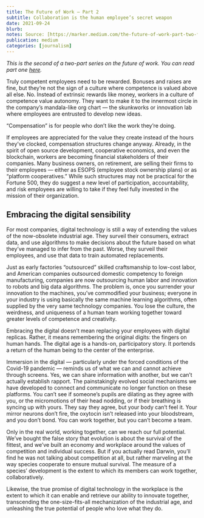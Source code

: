 ```yaml
---
title: The Future of Work — Part 2
subtitle: Collaboration is the human employee’s secret weapon
date: 2021-09-24
blurb: 
notes: Source: [https://marker.medium.com/the-future-of-work-part-two-f7f532ccc6b6](https://marker.medium.com/the-future-of-work-part-two-f7f532ccc6b6 "https://marker.medium.com/the-future-of-work-part-two-f7f532ccc6b6")
publication: medium
categories: [journalism]
---
```


_This is the second of a two-part series on the future of work. You can read part one_ [_here_](https://rushkoff.medium.com/the-future-of-work-part-one-d51ebc64e1ea)_._

Truly competent employees need to be rewarded. Bonuses and raises are fine, but they’re not the sign of a culture where competence is valued above all else. No. Instead of extrinsic rewards like money, workers in a culture of competence value autonomy. They want to make it to the innermost circle in the company’s mandala-like org chart — the skunkworks or innovation lab where employees are entrusted to develop new ideas.

“Compensation” is for people who don’t like the work they’re doing.

If employees are appreciated for the value they create instead of the hours they’ve clocked, compensation structures change anyway. Already, in the spirit of open source development, cooperative economics, and even the blockchain, workers are becoming financial stakeholders of their companies. Many business owners, on retirement, are selling their firms to their employees — either as ESOPS (employee stock ownership plans) or as “platform cooperatives.” While such structures may not be practical for the Fortune 500, they do suggest a new level of participation, accountability, and risk employees are willing to take if they feel fully invested in the mission of their organization.

## **Embracing the digital sensibility**

For most companies, digital technology is still a way of extending the values of the now-obsolete industrial age. They surveil their consumers, extract data, and use algorithms to make decisions about the future based on what they’ve managed to infer from the past. Worse, they surveil their employees, and use that data to train automated replacements.

Just as early factories “outsourced” skilled craftsmanship to low-cost labor, and American companies outsourced domestic competency to foreign manufacturing, companies are now outsourcing human labor and innovation to robots and big data algorithms. The problem is, once you surrender your innovation to the machines, you’ve commodified your business; everyone in your industry is using basically the same machine learning algorithms, often supplied by the very same technology companies. You lose the culture, the weirdness, and uniqueness of a human team working together toward greater levels of competence and creativity.

Embracing the digital doesn’t mean replacing your employees with digital replicas. Rather, it means remembering the original digits: the fingers on human hands. The digital age is a hands-on, participatory story. It portends a return of the human being to the center of the enterprise.

Immersion in the digital — particularly under the forced conditions of the Covid-19 pandemic — reminds us of what we can and cannot achieve through screens. Yes, we can share information with another, but we can’t actually establish rapport. The painstakingly evolved social mechanisms we have developed to connect and communicate no longer function on these platforms. You can’t see if someone’s pupils are dilating as they agree with you, or the micromotions of their head nodding, or if their breathing is syncing up with yours. They say they agree, but your body can’t feel it. Your mirror neurons don’t fire, the oxytocin isn’t released into your bloodstream, and you don’t bond. You can work together, but you can’t become a team.

Only in the real world, working together, can we reach our full potential. We’ve bought the false story that evolution is about the survival of the fittest, and we’ve built an economy and workplace around the values of competition and individual success. But if you actually read Darwin, you’ll find he was not talking about competition at all, but rather marveling at the way species cooperate to ensure mutual survival. The measure of a species’ development is the extent to which its members can work together, collaboratively.

Likewise, the true promise of digital technology in the workplace is the extent to which it can enable and retrieve our ability to innovate together, transcending the one-size-fits-all mechanization of the industrial age, and unleashing the true potential of people who love what they do.
